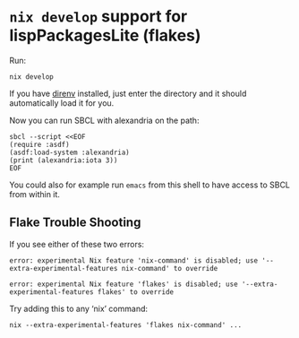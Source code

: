# `nix develop` support for lispPackagesLite (flakes)

Run:

```
nix develop
```

If you have [direnv](https://direnv.net/) installed, just enter the directory
and it should automatically load it for you.

Now you can run SBCL with alexandria on the path:

```
sbcl --script <<EOF
(require :asdf)
(asdf:load-system :alexandria)
(print (alexandria:iota 3))
EOF
```

You could also for example run `emacs` from this shell to have access to SBCL from within it.

## Flake Trouble Shooting

If you see either of these two errors:

```
error: experimental Nix feature 'nix-command' is disabled; use '--extra-experimental-features nix-command' to override
```

```
error: experimental Nix feature 'flakes' is disabled; use '--extra-experimental-features flakes' to override
```

Try adding this to any ‘nix’ command:

```
nix --extra-experimental-features 'flakes nix-command' ...
```
